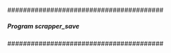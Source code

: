 ########################################
##### Program scrapper_save #####
########################################
